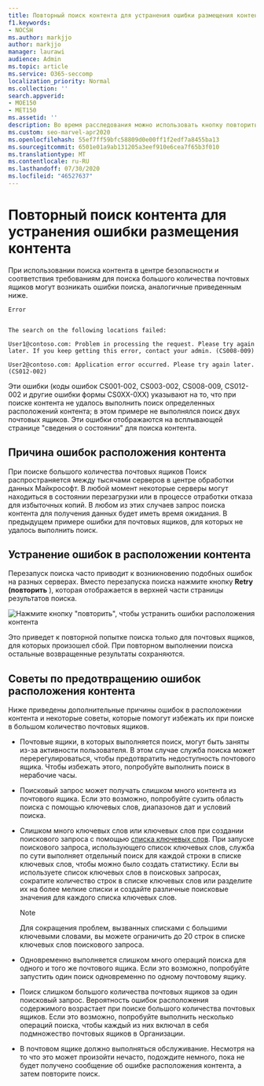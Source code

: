 ```yaml
---
title: Повторный поиск контента для устранения ошибки размещения контента
f1.keywords:
- NOCSH
ms.author: markjjo
author: markjjo
manager: laurawi
audience: Admin
ms.topic: article
ms.service: O365-seccomp
localization_priority: Normal
ms.collection: ''
search.appverid:
- MOE150
- MET150
ms.assetid: ''
description: Во время расследования можно использовать кнопку повторить, чтобы разрешить поиск контента с ошибками расположения контента.
ms.custom: seo-marvel-apr2020
ms.openlocfilehash: 55ef7ff59bfc58809d0e00ff1f2edf7a8455ba13
ms.sourcegitcommit: 6501e01a9ab131205a3eef910e6cea7f65b3f010
ms.translationtype: MT
ms.contentlocale: ru-RU
ms.lasthandoff: 07/30/2020
ms.locfileid: "46527637"
---
```

# <a name="retry-a-content-search-to-resolve-a-content-location-error"></a>Повторный поиск контента для устранения ошибки размещения контента

При использовании поиска контента в центре безопасности и соответствия требованиям для поиска большого количества почтовых ящиков могут возникать ошибки поиска, аналогичные приведенным ниже.

```text
Error


The search on the following locations failed:

User1@contoso.com: Problem in processing the request. Please try again later. If you keep getting this error, contact your admin. (CS008-009)

User2@contoso.com: Application error occurred. Please try again later. (CS012-002)
```

Эти ошибки (коды ошибок CS001-002, CS003-002, CS008-009, CS012-002 и другие ошибки формы CS0XX-0XX) указывают на то, что при поиске контента не удалось выполнить поиск определенных расположений контента; в этом примере не выполнялся поиск двух почтовых ящиков. Эти ошибки отображаются на всплывающей странице "сведения о состоянии" для поиска контента.

## <a name="cause-of-content-location-errors"></a>Причина ошибок расположения контента

При поиске большого количества почтовых ящиков Поиск распространяется между тысячами серверов в центре обработки данных Майкрософт. В любой момент некоторые серверы могут находиться в состоянии перезагрузки или в процессе отработки отказа для избыточных копий. В любом из этих случаев запрос поиска контента для получения данных будет иметь время ожидания. В предыдущем примере ошибки для почтовых ящиков, для которых не удалось выполнить поиск.

## <a name="resolving-content-location-errors"></a>Устранение ошибок в расположении контента

Перезапуск поиска часто приводит к возникновению подобных ошибок на разных серверах. Вместо перезапуска поиска нажмите кнопку **Retry (повторить** ), которая отображается в верхней части страницы результатов поиска.

![Нажмите кнопку "повторить", чтобы устранить ошибки расположения контента](../media/retrycontentsearch3.png)

Это приведет к повторной попытке поиска только для почтовых ящиков, для которых произошел сбой. При повторном выполнении поиска остальные возвращенные результаты сохраняются.

## <a name="tips-to-avoid-content-location-errors"></a>Советы по предотвращению ошибок расположения контента

Ниже приведены дополнительные причины ошибок в расположении контента и некоторые советы, которые помогут избежать их при поиске в большом количество почтовых ящиков.

- Почтовые ящики, в которых выполняется поиск, могут быть заняты из-за активности пользователя. В этом случае служба поиска может перерегулироваться, чтобы предотвратить недоступность почтового ящика. Чтобы избежать этого, попробуйте выполнить поиск в нерабочие часы.

- Поисковый запрос может получать слишком много контента из почтового ящика. Если это возможно, попробуйте сузить область поиска с помощью ключевых слов, диапазонов дат и условий поиска.

- Слишком много ключевых слов или ключевых слов при создании поискового запроса с помощью [списка ключевых слов](view-keyword-statistics-for-content-search.md#get-keyword-statistics-for-content-searches). При запуске поискового запроса, использующего список ключевых слов, служба по сути выполняет отдельный поиск для каждой строки в списке ключевых слов, чтобы можно было создать статистику. Если вы используете список ключевых слов в поисковых запросах, сократите количество строк в списке ключевых слов или разделите их на более мелкие списки и создайте различные поисковые значения для каждого списка ключевых слов.

  > [!NOTE]
  > Для сокращения проблем, вызванных списками с большими ключевыми словами, вы можете ограничить до 20 строк в списке ключевых слов поискового запроса.

- Одновременно выполняется слишком много операций поиска для одного и того же почтового ящика. Если это возможно, попробуйте запустить один поиск одновременно по одному почтовому ящику.

- Поиск слишком большого количества почтовых ящиков за один поисковый запрос. Вероятность ошибок расположения содержимого возрастает при поиске большого количества почтовых ящиков. Если это возможно, попробуйте выполнить несколько операций поиска, чтобы каждый из них включал в себя подмножество почтовых ящиков в Организации.

- В почтовом ящике должно выполняться обслуживание. Несмотря на то что это может произойти нечасто, подождите немного, пока не будет получено сообщение об ошибке расположения контента, а затем повторите поиск.
